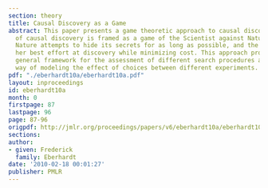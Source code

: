 ```yaml
---
section: theory
title: Causal Discovery as a Game
abstract: This paper presents a game theoretic approach to causal discovery. The problem
  of causal discovery is framed as a game of the Scientist against Nature, in which
  Nature attempts to hide its secrets for as long as possible, and the Scientist makes
  her best effort at discovery while minimizing cost. This approach provides a very
  general framework for the assessment of different search procedures and a principled
  way of modeling the effect of choices between different experiments.
pdf: "./eberhardt10a/eberhardt10a.pdf"
layout: inproceedings
id: eberhardt10a
month: 0
firstpage: 87
lastpage: 96
page: 87-96
origpdf: http://jmlr.org/proceedings/papers/v6/eberhardt10a/eberhardt10a.pdf
sections: 
author:
- given: Frederick
  family: Eberhardt
date: '2010-02-18 00:01:27'
publisher: PMLR
---
```

